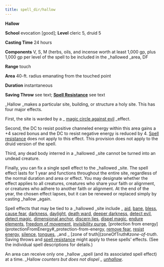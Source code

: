 ```yaml
---
title: spell_dir/hallow
---
```

 **Hallow**

**School** evocation [good]; **Level** cleric 5, druid 5

**Casting Time** 24 hours

**Components** V, S, M (herbs, oils, and incense worth at least 1,000 gp, plus 1,000 gp per level of the spell to be included in the _hallowed _area, DF

**Range** touch

**Area** 40-ft. radius emanating from the touched point

**Duration** instantaneous

**Saving Throw** see text; **[Spell Resistance](../glossary#_spell-resistance)** see text

_Hallow _makes a particular site, building, or structure a holy site. This has four major effects.

First, the site is warded by a _ [magic circle against evil](magicCircleAgainstEvil#_magic-circle-against-evil) _effect.

Second, the DC to resist positive channeled energy within this area gains a +4 sacred bonus and the DC to resist negative energy is reduced by 4. [Spell resistance](../glossary#_spell-resistance) does not apply to this effect. This provision does not apply to the druid version of the spell.

Third, any dead body interred in a _hallowed _site cannot be turned into an undead creature.

Finally, you can fix a single spell effect to the _hallowed _site. The spell effect lasts for 1 year and functions throughout the entire site, regardless of the normal duration and area or effect. You may designate whether the effect applies to all creatures, creatures who share your faith or alignment, or creatures who adhere to another faith or alignment. At the end of the year, the chosen effect lapses, but it can be renewed or replaced simply by casting _hallow _again.

Spell effects that may be tied to a _hallowed _site include _ [aid](aid#_aid), [bane](bane#_bane), [bless](bless#_bless), [cause fear](spell_dir/causeFear#_cause-fear), [darkness](darkness#_darkness), [daylight](daylight#_daylight), [death ward](deathWard#_death-ward), [deeper darkness](deeperDarkness#_deeper-darkness), [detect evil](detectEvil#_detect-evil), [detect magic](detectMagic#_detect-magic), [dimensional anchor](dimensionalAnchor#_dimensional-anchor), [discern lies](discernLies#_discern-lies), [dispel magic](dispelMagic#_dispel-magic), [endure elements](endureElements#_endure-elements), [freedom of movement](freedomOfMovement#_freedom-of-movement), [invisibility purge](invisibilityPurge#_invisibility-purge), [protection from energy](protectionFromEnergy#_protection-from-energy, [remove fear](spell_dir/removeFear#_remove-fear), [resist energy](resistEnergy#_resist-energy), [silence](silence#_silence), [tongues](tongues#_tongues), _and _ [zone of truth](zoneOfTruth#_zone-of-truth_. Saving throws and [spell resistance](../glossary#_spell-resistance) might apply to these spells' effects. (See the individual spell descriptions for details.)

An area can receive only one _hallow _spell (and its associated spell effect) at a time. _Hallow _counters but does not dispel _ [unhallow](unhallow#_unhallow)_.

